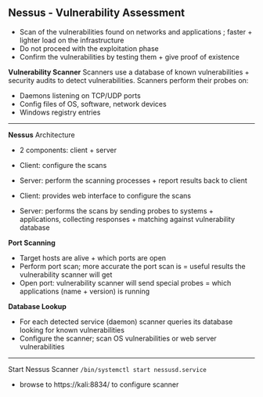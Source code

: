 ## Nessus - Vulnerability Assessment
- Scan of the vulnerabilities found on networks and applications ; faster + lighter load on the infrastructure
- Do not proceed with the exploitation phase
- Confirm the vulnerabilities by testing them + give proof of existence

**Vulnerability Scanner**
Scanners use a database of known vulnerabilities + security audits to detect vulnerabilities. Scanners perform their probes on:
- Daemons listening on TCP/UDP ports
- Config files of OS, software, network devices
- Windows registry entries
* * *
**Nessus**
Architecture
- 2 components: client + server
- Client: configure the scans 
- Server: perform the scanning processes + report results back to client

- Client: provides web interface to configure the scans
- Server: performs the scans by sending probes to systems + applications, collecting responses + matching against vulnerability database

**Port Scanning**
- Target hosts are alive + which ports are open
- Perform port scan; more accurate the port scan is = useful results the vulnerability scanner will get
- Open port: vulnerability scanner will send special probes = which applications (name + version) is running

**Database Lookup**
- For each detected service (daemon) scanner queries its database looking for known vulnerabilities
- Configure the scanner; scan OS vulnerabilities or web server vulnerabilities

* * *
Start Nessus Scanner `/bin/systemctl start nessusd.service`
- browse to https://kali:8834/ to configure scanner